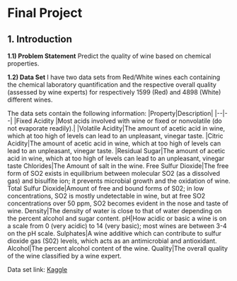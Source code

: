 # Final Project 

## 1. Introduction

**1.1) Problem Statement**
Predict the quality of wine based on chemical properties.

**1.2) Data Set**
I have two data sets from Red/White wines each containing the chemical laboratory quantification and the respective overall quality (assessed by wine experts) for respectively 1599 (Red) and 4898 (White) different wines.

The data sets contain the following information:
|Property|Description|
|--|--|
|Fixed Acidity |Most acids involved with wine or fixed or nonvolatile (do not evaporate readily).|
|Volatile Acidity|The amount of acetic acid in wine, which at too high of levels can lead to an unpleasant, vinegar taste.
|Citric Acidity|The amount of acetic acid in wine, which at too high of levels can lead to an unpleasant, vinegar taste.
|Residual Sugar|The amount of acetic acid in wine, which at too high of levels can lead to an unpleasant, vinegar taste
Chlorides|The Amount of salt in the wine.
Free Sulfur Dioxide|The free form of SO2 exists in equilibrium between molecular SO2 (as a dissolved gas) and bisulfite ion; it prevents microbial growth and the oxidation of wine.
Total Sulfur Dioxide|Amount of free and bound forms of S02; in low concentrations, SO2 is mostly undetectable in wine, but at free SO2 concentrations over 50 ppm, SO2 becomes evident in the nose and taste of wine.
Density|The density of water is close to that of water depending on the percent alcohol and sugar content.
pH|How acidic or basic a wine is on a scale from 0 (very acidic) to 14 (very basic); most wines are between 3-4 on the pH scale.
Sulphates|A wine additive which can contribute to sulfur dioxide gas (S02) levels, which acts as an antimicrobial and antioxidant.
Alcohol|The percent alcohol content of the wine.
Quality|The overall quality of the wine classified by a wine expert.

Data set link: [Kaggle](https://www.kaggle.com/uciml/red-wine-quality-cortez-et-al-2009)


